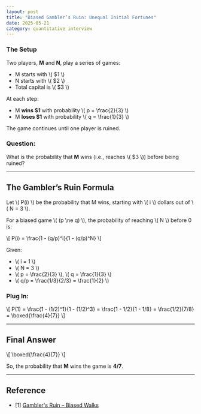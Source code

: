 ```yaml
---
layout: post
title: "Biased Gambler’s Ruin: Unequal Initial Fortunes"
date: 2025-05-21
category: quantitative interview
---
```


### The Setup

Two players, **M** and **N**, play a series of games:

- M starts with \\( \$1 \\)
- N starts with \\( \$2 \\)
- Total capital is \\( \$3 \\)

At each step:

- M **wins \$1** with probability \\( p = \frac{2}{3} \\)
- M **loses \$1** with probability \\( q = \frac{1}{3} \\)

The game continues until one player is ruined.

### Question:

What is the probability that **M** wins (i.e., reaches \\( \$3 \\)) before being ruined?

---

## The Gambler’s Ruin Formula

Let \\( P(i) \\) be the probability that M wins, starting with \\( i \\) dollars out of \\( N = 3 \\).

For a biased game \\( (p \ne q) \\), the probability of reaching \\( N \\) before 0 is:

\\[
P(i) = \frac{1 - (q/p)^i}{1 - (q/p)^N}
\\]

Given:

- \\( i = 1 \\)
- \\( N = 3 \\)
- \\( p = \frac{2}{3} \\), \\( q = \frac{1}{3} \\)
- \\( q/p = \frac{1/3}{2/3} = \frac{1}{2} \\)

### Plug In:

\\[
P(1) = \frac{1 - (1/2)^1}{1 - (1/2)^3} = \frac{1 - 1/2}{1 - 1/8} = \frac{1/2}{7/8} = \boxed{\frac{4}{7}}
\\]

---

## Final Answer

\\[
\boxed{\frac{4}{7}}
\\]

So, the probability that **M** wins the game is **4/7**.

---

## Reference

* [1] [Gambler's Ruin – Biased Walks](https://en.wikipedia.org/wiki/Gambler%27s_ruin)
